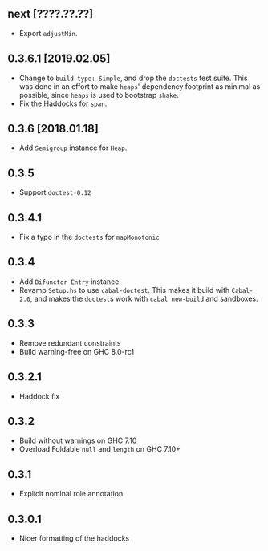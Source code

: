 next [????.??.??]
-----------------
* Export `adjustMin`.

0.3.6.1 [2019.02.05]
--------------------
* Change to `build-type: Simple`, and drop the `doctests` test suite. This was
  done in an effort to make `heaps`' dependency footprint as minimal as
  possible, since `heaps` is used to bootstrap `shake`.
* Fix the Haddocks for `span`.

0.3.6 [2018.01.18]
------------------
* Add `Semigroup` instance for `Heap`.

0.3.5
-----
* Support `doctest-0.12`

0.3.4.1
-------
* Fix a typo in the `doctests` for `mapMonotonic`

0.3.4
-----
* Add `Bifunctor Entry` instance
* Revamp `Setup.hs` to use `cabal-doctest`. This makes it build
  with `Cabal-2.0`, and makes the `doctest`s work with `cabal new-build` and
  sandboxes.

0.3.3
-----
* Remove redundant constraints
* Build warning-free on GHC 8.0-rc1

0.3.2.1
-------
* Haddock fix

0.3.2
-----
* Build without warnings on GHC 7.10
* Overload Foldable `null` and `length` on GHC 7.10+

0.3.1
-----
* Explicit nominal role annotation

0.3.0.1
-------
* Nicer formatting of the haddocks

